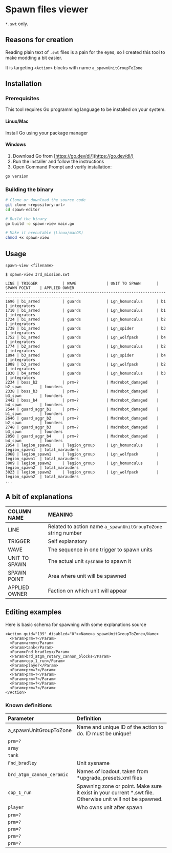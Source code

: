 # Spawn files viewer
`*.swt` only.

## Reasons for creation
Reading plain text of `.swt` files is a pain for the eyes, so I created this tool to make modding a bit easier. 

It is targeting `<Action>` blocks with name `a_spawnUnitGroupToZone`

## Installation

### Prerequisites
This tool requires Go programming language to be installed on your system.

#### Linux/Mac
Install Go using your package manager

#### Windows
1. Download Go from [https://go.dev/dl/](https://go.dev/dl/)
2. Run the installer and follow the instructions
3. Open Command Prompt and verify installation:
```cmd
go version
```

### Building the binary
```bash
# Clone or download the source code
git clone <repository-url>
cd spawn-editor

# Build the binary
go build -o spawn-view main.go

# Make it executable (Linux/macOS)
chmod +x spawn-view
```

## Usage
`spawn-view <filename>`

```
$ spawn-view 3rd_mission.swt

LINE | TRIGGER           | WAVE             | UNIT TO SPAWN       | SPAWN POINT    | APPLIED OWNER
----------------------------------------------------------------------------------------------------
1696 | b1_armed          | guards           | Lgn_homunculus      | b1             | integrators
1710 | b1_armed          | guards           | Lgn_homunculus      | b1             | integrators
1724 | b1_armed          | guards           | Lgn_homunculus      | b2             | integrators
1738 | b1_armed          | guards           | Lgn_spider          | b3             | integrators
1752 | b1_armed          | guards           | Lgn_wolfpack        | b4             | integrators
1774 | b2_armed          | guards           | Lgn_homunculus      | b2             | integrators
1894 | b3_armed          | guards           | Lgn_spider          | b4             | integrators
1908 | b3_armed          | guards           | Lgn_wolfpack        | b2             | integrators
1930 | b4_armed          | guards           | Lgn_homunculus      | b3             | integrators
2234 | boss_b2           | prm=?            | Madrobot_damaged    | b2_spwn        | founders
2338 | boss_b3           | prm=?            | Madrobot_damaged    | b3_spwn        | founders
2442 | boss_b4           | prm=?            | Madrobot_damaged    | b4_spwn        | founders
2544 | guard_aggr_b1     | prm=?            | Madrobot_damaged    | b1_spwn        | founders
2646 | guard_aggr_b2     | prm=?            | Madrobot_damaged    | b2_spwn        | founders
2748 | guard_aggr_b3     | prm=?            | Madrobot_damaged    | b3_spwn        | founders
2850 | guard_aggr_b4     | prm=?            | Madrobot_damaged    | b4_spwn        | founders
2954 | legion_spawn1     | legion_group     | Lgn_homunculus      | legion_spawn1  | total_marauders
2968 | legion_spawn1     | legion_group     | Lgn_wolfpack        | legion_spawn1  | total_marauders
3009 | legion_spawn2     | legion_group     | Lgn_homunculus      | legion_spawn2  | total_marauders
3023 | legion_spawn2     | legion_group     | Lgn_wolfpack        | legion_spawn2  | total_marauders
...
```
## A bit of explanations

| COLUMN NAME       | MEANING |
| :---------------- | :------ |
| LINE              | Related to action name `a_spawnUnitGroupToZone` string number |
| TRIGGER           | Self explanatory |
| WAVE              | The sequence in one trigger to spawn units |
| UNIT TO SPAWN     | The actual unit `sysname` to spawn it |
| SPAWN POINT       | Area where unit will be spawned |
| APPLIED OWNER     | Faction on which unit will appear |

## Editing examples

Here is basic schema for spawning with some explanations
source
```
<Action guid="199" disabled="0"><Name>a_spawnUnitGroupToZone</Name>
  <Param>prm=?</Param>
  <Param>army</Param>
  <Param>tank</Param>
  <Param>Fnd_bradley</Param>
  <Param>brd_atgm_rotary_cannon_blocks</Param>
  <Param>cop_1_run</Param>
  <Param>player</Param>
  <Param>prm=?</Param>
  <Param>prm=?</Param>
  <Param>prm=?</Param>
  <Param>prm=?</Param>
  <Param>prm=?</Param>
</Action>
```

### Known definitions
| Parameter | Definition |
| :------ | :---------------- |
| <Action guid="199" disabled="0"><Name>a_spawnUnitGroupToZone</Name> | Name and unique ID of the action to do. ID must be unique! |
| `prm=?` | |
| `army` | |
| `tank` | |
| `Fnd_bradley` | Unit sysname |
| `brd_atgm_cannon_ceramic` | Names of loadout, taken from *upgrade_presets.xml files |
| `cop_1_run` | Spawning zone or point. Make sure it exist in your current *.swt file. Otherwise unit will not be spawned. |
| `player` | Who owns unit after spawn |
| `prm=?` | |
| `prm=?` | |
| `prm=?` | |
| `prm=?` | |
| `prm=?` | |
